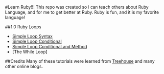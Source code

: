#Learn Ruby!!!
This repo was created so I can teach others about Ruby Language, and for me to get better at
Ruby.  Ruby is fun, and it is my favorite language!

##1.0 Ruby Loops
+ [Simple Loop Syntax](https://github.com/antwonlee/ruby-lessons/blob/master/ruby-loops/loop.rb)
+ [Simple Loop Conditional](http://goo.gl/Xu6bO3)
+ [Simple Loop Conditional and Method](http://goo.gl/tViIL7)
+ [The While Loop]

##Credits
Many of these tutorials were learned from [Treehouse](http://goo.gl/oVfrAk) and
many other online blogs.
